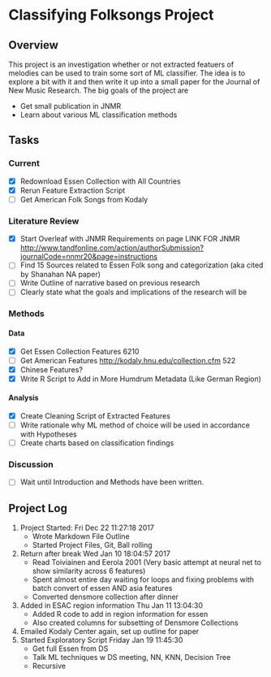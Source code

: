 # Classifying Folksongs Project

## Overview

This project is an investigation whether or not extracted featuers of melodies can be used to train some sort of ML classifier.
The idea is to explore a bit with it and then write it up into a small paper for the Journal of New Music Research.
The big goals of the project are

* Get small publication in JNMR
* Learn about various ML classification methods 

## Tasks 

### Current

* [X] Redownload Essen Collection with All Countries
* [X] Rerun Feature Extraction Script
* [ ] Get American Folk Songs from Kodaly

### Literature Review

* [X] Start Overleaf with JNMR Requirements on page
	LINK FOR JNMR http://www.tandfonline.com/action/authorSubmission?journalCode=nnmr20&page=instructions
* [ ] Find 15 Sources related to Essen Folk song and categorization (aka cited by Shanahan NA paper) 
* [ ] Write Outline of narrative based on previous research
* [ ] Clearly state what the goals and implications of the research will be

### Methods

#### Data

* [X]  Get Essen Collection Features 6210
* [ ] Get American Features http://kodaly.hnu.edu/collection.cfm 522
* [X] Chinese Features?
* [X] Write R Script to Add in More Humdrum Metadata (Like German Region) 

#### Analysis 

* [X] Create Cleaning Script of Extracted Features
* [ ] Write rationale why ML method of choice will be used in accordance with Hypotheses
* [ ] Create charts based on classification findings 

### Discussion 

* [ ] Wait until Introduction and Methods have been written.

## Project Log

1. Project Started: Fri Dec 22 11:27:18 2017
	* Wrote Markdown File Outline 
	* Started Project Files, Git, Ball rolling
2. Return after break Wed Jan 10 18:04:57 2017
	* Read Toiviainen and Eerola 2001 (Very basic attempt at neural net to show similarity across 6 features)
	* Spent almost entire day waiting for loops and fixing problems with batch convert of essen AND asia features
	* Converted densmore collection after dinner
3. Added in ESAC region information Thu Jan 11 13:04:30 
	* Added R code to add in region information for essen
	* Also created columns for subsetting of Densmore Collections
4. Emailed Kodaly Center again, set up outline for paper 
5. Started Exploratory Script Friday Jan 19 11:45:30
	* Get full Essen from DS
	* Talk ML techniques w DS meeting, NN, KNN, Decision Tree
	* Recursive 
